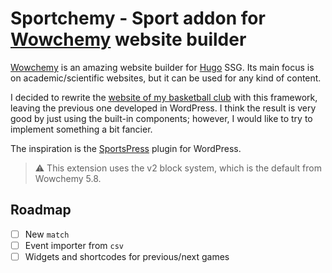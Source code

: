 # Sportchemy - Sport addon for [Wowchemy](https://wowchemy.com/) website builder

[Wowchemy](https://wowchemy.com/) is an amazing website builder for [Hugo](https://gohugo.io/) SSG. Its main focus is on academic/scientific websites, but it can be used for any kind of content.

I decided to rewrite the [website of my basketball club](https://pallacanestroarcella.netlify.app/) with this framework, leaving the previous one developed in WordPress. I think the result is very good by just using the built-in components; however, I would like to try to implement something a bit fancier.

The inspiration is the [SportsPress](https://wordpress.org/plugins/sportspress/) plugin for WordPress.

> :warning: This extension uses the v2 block system, which is the default from Wowchemy 5.8.

## Roadmap

- [ ] New `match`
- [ ] Event importer from `csv`
- [ ] Widgets and shortcodes for previous/next games